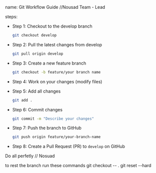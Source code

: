 name: Git Workflow Guide //Nousad Team - Lead

steps:
  - Step 1: Checkout to the develop branch  
    ```sh
    git checkout develop
    ```

  - Step 2: Pull the latest changes from develop  
    ```sh
    git pull origin develop
    ```

  - Step 3: Create a new feature branch  
    ```sh
    git checkout -b feature/your branch name
    ```

  - Step 4: Work on your changes (modify files)

  - Step 5: Add all changes  
    ```sh
    git add .
    ```

  - Step 6: Commit changes  
    ```sh
    git commit -m "Describe your changes"
    ```

  - Step 7: Push the branch to GitHub  
    ```sh
    git push origin feature/your-branch-name
    ```

  - Step 8: Create a Pull Request (PR) to `develop` on GitHub  


Do all perfetly // Nosuad

to rest the branch run these commands
git checkout -- .
git reset --hard
